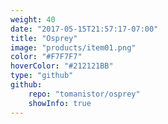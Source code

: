 ```yaml
---
weight: 40
date: "2017-05-15T21:57:17-07:00"
title: "Osprey"
image: "products/item01.png"
color: "#F7F7F7"
hoverColor: "#212121BB"
type: "github"
github:
    repo: "tomanistor/osprey"
    showInfo: true
---
```

